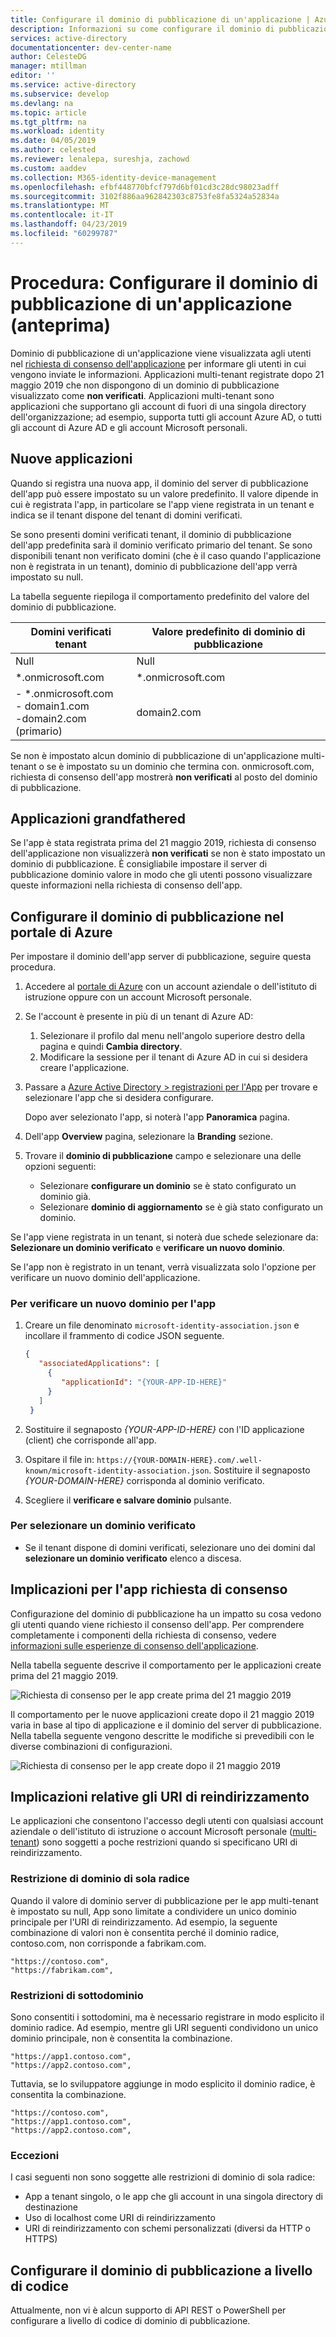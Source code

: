 ```yaml
---
title: Configurare il dominio di pubblicazione di un'applicazione | Azure
description: Informazioni su come configurare il dominio di pubblicazione di un'applicazione per informare gli utenti in cui vengono inviate le informazioni.
services: active-directory
documentationcenter: dev-center-name
author: CelesteDG
manager: mtillman
editor: ''
ms.service: active-directory
ms.subservice: develop
ms.devlang: na
ms.topic: article
ms.tgt_pltfrm: na
ms.workload: identity
ms.date: 04/05/2019
ms.author: celested
ms.reviewer: lenalepa, sureshja, zachowd
ms.custom: aaddev
ms.collection: M365-identity-device-management
ms.openlocfilehash: efbf448770bfcf797d6bf01cd3c28dc98023adff
ms.sourcegitcommit: 3102f886aa962842303c8753fe8fa5324a52834a
ms.translationtype: MT
ms.contentlocale: it-IT
ms.lasthandoff: 04/23/2019
ms.locfileid: "60299787"
---
```

# <a name="how-to-configure-an-applications-publisher-domain-preview"></a>Procedura: Configurare il dominio di pubblicazione di un'applicazione (anteprima)

Dominio di pubblicazione di un'applicazione viene visualizzata agli utenti nel [richiesta di consenso dell'applicazione](application-consent-experience.md) per informare gli utenti in cui vengono inviate le informazioni. Applicazioni multi-tenant registrate dopo 21 maggio 2019 che non dispongono di un dominio di pubblicazione visualizzato come **non verificati**. Applicazioni multi-tenant sono applicazioni che supportano gli account di fuori di una singola directory dell'organizzazione; ad esempio, supporta tutti gli account Azure AD, o tutti gli account di Azure AD e gli account Microsoft personali.

## <a name="new-applications"></a>Nuove applicazioni

Quando si registra una nuova app, il dominio del server di pubblicazione dell'app può essere impostato su un valore predefinito. Il valore dipende in cui è registrata l'app, in particolare se l'app viene registrata in un tenant e indica se il tenant dispone del tenant di domini verificati.

Se sono presenti domini verificati tenant, il dominio di pubblicazione dell'app predefinita sarà il dominio verificato primario del tenant. Se sono disponibili tenant non verificato domini (che è il caso quando l'applicazione non è registrata in un tenant), dominio di pubblicazione dell'app verrà impostato su null.

La tabella seguente riepiloga il comportamento predefinito del valore del dominio di pubblicazione.  

| Domini verificati tenant | Valore predefinito di dominio di pubblicazione |
|-------------------------|----------------------------|
| Null | Null |
| *.onmicrosoft.com | *.onmicrosoft.com |
| - *.onmicrosoft.com<br/>- domain1.com<br/>-domain2.com (primario) | domain2.com |

Se non è impostato alcun dominio di pubblicazione di un'applicazione multi-tenant o se è impostato su un dominio che termina con. onmicrosoft.com, richiesta di consenso dell'app mostrerà **non verificati** al posto del dominio di pubblicazione.

## <a name="grandfathered-applications"></a>Applicazioni grandfathered

Se l'app è stata registrata prima del 21 maggio 2019, richiesta di consenso dell'applicazione non visualizzerà **non verificati** se non è stato impostato un dominio di pubblicazione. È consigliabile impostare il server di pubblicazione dominio valore in modo che gli utenti possono visualizzare queste informazioni nella richiesta di consenso dell'app.

## <a name="configure-publisher-domain-using-the-azure-portal"></a>Configurare il dominio di pubblicazione nel portale di Azure

Per impostare il dominio dell'app server di pubblicazione, seguire questa procedura.

1. Accedere al [portale di Azure](https://portal.azure.com) con un account aziendale o dell'istituto di istruzione oppure con un account Microsoft personale.

1. Se l'account è presente in più di un tenant di Azure AD:
   1. Selezionare il profilo dal menu nell'angolo superiore destro della pagina e quindi **Cambia directory**.
   1. Modificare la sessione per il tenant di Azure AD in cui si desidera creare l'applicazione.

1. Passare a [Azure Active Directory > registrazioni per l'App](https://go.microsoft.com/fwlink/?linkid=2083908) per trovare e selezionare l'app che si desidera configurare.

   Dopo aver selezionato l'app, si noterà l'app **Panoramica** pagina.

1. Dell'app **Overview** pagina, selezionare la **Branding** sezione.

1. Trovare il **dominio di pubblicazione** campo e selezionare una delle opzioni seguenti:

   - Selezionare **configurare un dominio** se è stato configurato un dominio già.
   - Selezionare **dominio di aggiornamento** se è già stato configurato un dominio.

Se l'app viene registrata in un tenant, si noterà due schede selezionare da: **Selezionare un dominio verificato** e **verificare un nuovo dominio**.

Se l'app non è registrato in un tenant, verrà visualizzata solo l'opzione per verificare un nuovo dominio dell'applicazione.

### <a name="to-verify-a-new-domain-for-your-app"></a>Per verificare un nuovo dominio per l'app

1. Creare un file denominato `microsoft-identity-association.json` e incollare il frammento di codice JSON seguente.

   ```json
   {
      "associatedApplications": [
        {
           "applicationId": "{YOUR-APP-ID-HERE}"
        }
      ]
    }
   ```

1. Sostituire il segnaposto *{YOUR-APP-ID-HERE}* con l'ID applicazione (client) che corrisponde all'app.

1. Ospitare il file in: `https://{YOUR-DOMAIN-HERE}.com/.well-known/microsoft-identity-association.json`. Sostituire il segnaposto *{YOUR-DOMAIN-HERE}* corrisponda al dominio verificato.

1. Scegliere il **verificare e salvare dominio** pulsante.

### <a name="to-select-a-verified-domain"></a>Per selezionare un dominio verificato

- Se il tenant dispone di domini verificati, selezionare uno dei domini dal **selezionare un dominio verificato** elenco a discesa.

## <a name="implications-on-the-app-consent-prompt"></a>Implicazioni per l'app richiesta di consenso

Configurazione del dominio di pubblicazione ha un impatto su cosa vedono gli utenti quando viene richiesto il consenso dell'app. Per comprendere completamente i componenti della richiesta di consenso, vedere [informazioni sulle esperienze di consenso dell'applicazione](application-consent-experience.md).

Nella tabella seguente descrive il comportamento per le applicazioni create prima del 21 maggio 2019.

![Richiesta di consenso per le app create prima del 21 maggio 2019](./media/howto-configure-publisher-domain/old-app-behavior-table.png)

Il comportamento per le nuove applicazioni create dopo il 21 maggio 2019 varia in base al tipo di applicazione e il dominio del server di pubblicazione. Nella tabella seguente vengono descritte le modifiche si prevedibili con le diverse combinazioni di configurazioni.

![Richiesta di consenso per le app create dopo il 21 maggio 2019](./media/howto-configure-publisher-domain/new-app-behavior-table.png)

## <a name="implications-on-redirect-uris"></a>Implicazioni relative gli URI di reindirizzamento

Le applicazioni che consentono l'accesso degli utenti con qualsiasi account aziendale o dell'istituto di istruzione o account Microsoft personale ([multi-tenant](single-and-multi-tenant-apps.md)) sono soggetti a poche restrizioni quando si specificano URI di reindirizzamento.

### <a name="single-root-domain-restriction"></a>Restrizione di dominio di sola radice

Quando il valore di dominio server di pubblicazione per le app multi-tenant è impostato su null, App sono limitate a condividere un unico dominio principale per l'URI di reindirizzamento. Ad esempio, la seguente combinazione di valori non è consentita perché il dominio radice, contoso.com, non corrisponde a fabrikam.com.

```
"https://contoso.com",
"https://fabrikam.com",
```

### <a name="subdomain-restrictions"></a>Restrizioni di sottodominio

Sono consentiti i sottodomini, ma è necessario registrare in modo esplicito il dominio radice. Ad esempio, mentre gli URI seguenti condividono un unico dominio principale, non è consentita la combinazione.

```
"https://app1.contoso.com",
"https://app2.contoso.com",
```

Tuttavia, se lo sviluppatore aggiunge in modo esplicito il dominio radice, è consentita la combinazione.

```
"https://contoso.com",
"https://app1.contoso.com",
"https://app2.contoso.com",
```

### <a name="exceptions"></a>Eccezioni

I casi seguenti non sono soggette alle restrizioni di dominio di sola radice:

- App a tenant singolo, o le app che gli account in una singola directory di destinazione
- Uso di localhost come URI di reindirizzamento
- URI di reindirizzamento con schemi personalizzati (diversi da HTTP o HTTPS)

## <a name="configure-publisher-domain-programmatically"></a>Configurare il dominio di pubblicazione a livello di codice

Attualmente, non vi è alcun supporto di API REST o PowerShell per configurare a livello di codice di dominio di pubblicazione.
